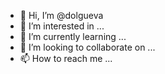 - 👋 Hi, I’m @dolgueva
- 👀 I’m interested in ...
- 🌱 I’m currently learning ...
- 💞️ I’m looking to collaborate on ...
- 📫 How to reach me ...

<!---
dolgueva/dolgueva is a ✨ special ✨ repository because its `README.md` (this file) appears on your GitHub profile.
You can click the Preview link to take a look at your changes.
--->
